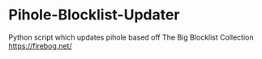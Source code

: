 # Pihole-Blocklist-Updater
Python script which updates pihole based off The Big Blocklist Collection https://firebog.net/
